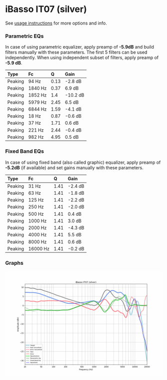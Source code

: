 # iBasso IT07 (silver)
See [usage instructions](https://github.com/jaakkopasanen/AutoEq#usage) for more options and info.

### Parametric EQs
In case of using parametric equalizer, apply preamp of **-5.9dB** and build filters manually
with these parameters. The first 5 filters can be used independently.
When using independent subset of filters, apply preamp of **-5.9 dB**.

| Type    | Fc      |    Q | Gain     |
|:--------|:--------|:-----|:---------|
| Peaking | 94 Hz   | 0.13 | -2.8 dB  |
| Peaking | 1840 Hz | 0.37 | 6.9 dB   |
| Peaking | 1852 Hz | 1.4  | -10.2 dB |
| Peaking | 5979 Hz | 2.45 | 6.5 dB   |
| Peaking | 6844 Hz | 1.59 | -4.1 dB  |
| Peaking | 18 Hz   | 0.87 | -0.6 dB  |
| Peaking | 37 Hz   | 1.71 | 0.6 dB   |
| Peaking | 221 Hz  | 2.44 | -0.4 dB  |
| Peaking | 982 Hz  | 4.95 | 0.5 dB   |

### Fixed Band EQs
In case of using fixed band (also called graphic) equalizer, apply preamp of **-5.2dB**
(if available) and set gains manually with these parameters.

| Type    | Fc       |    Q | Gain    |
|:--------|:---------|:-----|:--------|
| Peaking | 31 Hz    | 1.41 | -2.4 dB |
| Peaking | 63 Hz    | 1.41 | -1.8 dB |
| Peaking | 125 Hz   | 1.41 | -2.2 dB |
| Peaking | 250 Hz   | 1.41 | -2.0 dB |
| Peaking | 500 Hz   | 1.41 | 0.4 dB  |
| Peaking | 1000 Hz  | 1.41 | 3.0 dB  |
| Peaking | 2000 Hz  | 1.41 | -4.3 dB |
| Peaking | 4000 Hz  | 1.41 | 5.5 dB  |
| Peaking | 8000 Hz  | 1.41 | 0.6 dB  |
| Peaking | 16000 Hz | 1.41 | -0.2 dB |

### Graphs
![](./iBasso%20IT07%20(silver).png)